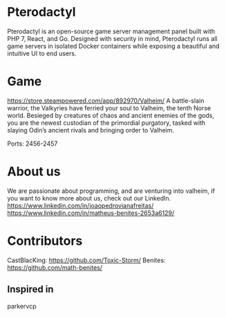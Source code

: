 # Pterodactyl
Pterodactyl is an open-source game server management panel built with PHP 7, React, and Go. Designed with security in mind, Pterodactyl runs all game servers in isolated Docker containers while exposing a beautiful and intuitive UI to end users. 

# Game
https://store.steampowered.com/app/892970/Valheim/
A battle-slain warrior, the Valkyries have ferried your soul to Valheim, the tenth Norse world. Besieged by creatures of chaos and ancient enemies of the gods, you are the newest custodian of the primordial purgatory, tasked with slaying Odin’s ancient rivals and bringing order to Valheim.

Ports: 2456-2457

# About us
We are passionate about programming, and are venturing into valheim, if you want to know more about us, check out our LinkedIn.
https://www.linkedin.com/in/joaopedrovianafreitas/
https://www.linkedin.com/in/matheus-benites-2653a6129/

# Contributors
CastBlacKing: https://github.com/Toxic-Storm/
Benites: https://github.com/math-benites/

## Inspired in
parkervcp
